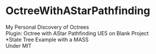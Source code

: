 # OctreeWithAStarPathfinding  
My Personal Discovery of Octrees  
Plugin: Octree with AStar Pathfinding UE5 on Blank Project  
*State Tree Example with a MASS  
Under MIT
